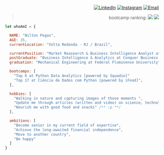 <div align="right">

[![LinkedIn](https://img.shields.io/badge/LinkedIn-%230077B5.svg?logo=linkedin&logoColor=white)](https://www.linkedin.com/in/niltonpegass)
[![Instagram](https://img.shields.io/badge/Instagram-%23E4405F.svg?logo=Instagram&logoColor=white)](https://instagram.com/niltonpegass)
[![Email](https://img.shields.io/badge/gmail-%23E4405F.svg?logo=Gmail&logoColor=white)](mailto:niltonm.pegas@gmail.com)

> bootcamp ranking: 
[![](https://img.shields.io/badge/Top%206%20(of%2023k+)%20at%20Python%20Data%20Analytics-%23FFFFFF.svg?logo=PowerBI&logoColor=black)](https://web.dio.me/track/bootcamp-squadio?tab=ranking)
[![](https://img.shields.io/badge/Top%2017%20(of%2017k+)%20at%20Data%20Science%20with%20Python-%23FFFFFF.svg?logo=Python&logoColor=black)](https://web.dio.me/track/potencia-tech-powered-ifood-ciencias-de-dados-com-python?tab=ranking)
    
</div>

```javascript
let whoAmI = {

  NAME: "Nilton Pegas",
  AGE: 35,
  currentLocation: "Volta Redonda - RJ / Brazil",

  currentPosition: "Market Reasearch & Business Intelligence Analyst at OFS Group",
  postGraduate: "Business Intelligence & Analytics at Conquer Business School",
  graduation: "Mechanical Engineering at Federal Fluminense University",

  bootcamps: [
    "Top 6 at Python Data Analytics [powered by Squadio]"
    "Top 17 at Ciência de Dados com Python [powered by iFood]",
  ],

  hobbies: [
    "Walking in nature and capturing images of those moments ",
    "Update me through articles (written and video) on science, technology and politics",
    "Nourish me with good food and snacks" /** :p **/
  ],

  ambitions: [
    "Become senior in my current field of expertise",
    "Achieve the long-awaited financial independence",
    "Move to another country",
    "Be happy"
  ]
}
